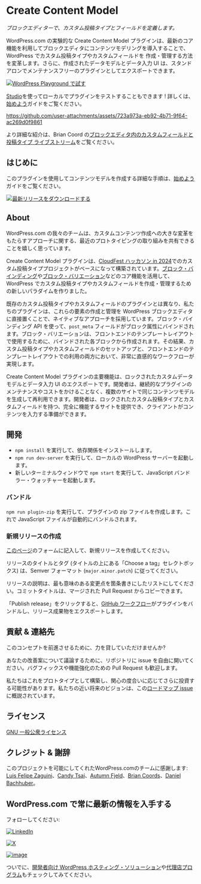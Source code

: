 <!-- 
# Create Content Model
 -->
# Create Content Model

<!-- 
_Define custom post types & fields in the Block Editor._
 -->
_ブロックエディターで、カスタム投稿タイプとフィールドを定義します。_

<!-- 
WordPress.com’s experimental Create Content Model plugin transforms the way custom post types and custom fields are created and managed in WordPress by making use of the latest core features to bring content modeling into the Block Editor. Additionally, the created data model and data entry UI can be exported as a standalone, maintenance-free plugin.
 -->
WordPress.com の実験的な Create Content Model プラグインは、最新のコア機能を利用してブロックエディタにコンテンツモデリングを導入することで、WordPress でカスタム投稿タイプやカスタムフィールドを 作成・管理する方法を変革します。さらに、作成されたデータモデルとデータ入力 UI は、スタンドアロンでメンテナンスフリーのプラグインとしてエクスポートできます。

<!-- 
[![Try in WordPress Playground](https://img.shields.io/badge/Try%20in%20WordPress%20Playground-blue?style=for-the-badge)](https://playground.wordpress.net/?blueprint-url=https://raw.githubusercontent.com/Automattic/create-content-model/trunk/blueprint.json)
 -->
[![WordPress Playground で試す](https://img.shields.io/badge/Try%20in%20WordPress%20Playground-blue?style=for-the-badge)](https://playground.wordpress.net/?blueprint-url=https://raw.githubusercontent.com/Automattic/create-content-model/trunk/blueprint.json)

<!-- 
You can also test out the plugin locally with [Studio](https://developer.wordpress.com/studio/?utm_source=github&utm_medium=readme&utm_campaign=create-content-model)! Check out the [Get Started](/get-started.md#test-locally-with-studio) guide for details.
 -->
[Studio](https://developer.wordpress.com/studio/?utm_source=github&utm_medium=readme&utm_campaign=create-content-model)を使ってローカルでプラグインをテストすることもできます ! 詳しくは、[始めよう](/get-started.md#test-locally-with-studio)ガイドをご覧ください。

<!-- 
https://github.com/user-attachments/assets/723a973a-eb92-4b71-9f64-ac269d0f9861
 -->
https://github.com/user-attachments/assets/723a973a-eb92-4b71-9f64-ac269d0f9861

<!-- 
For a more thorough introduction, check out Brian Coord's [Custom fields and post types inside the block editor livestream](https://www.youtube.com/watch?v=VLB3OkgNOTs).
 -->
より詳細な紹介は、Brian Coord の[ブロックエディタ内のカスタムフィールドと投稿タイプ ライブストリーム](https://www.youtube.com/watch?v=VLB3OkgNOTs)をご覧ください。

<!-- 
## Getting Started
 -->
## はじめに

<!-- 
Find detailed instructions on creating your content model using this plugin in the [Get Started](/get-started.md) guide.
 -->
このプラグインを使用してコンテンツモデルを作成する詳細な手順は、[始めよう](/get-started.md)ガイドをご覧ください。

<!-- 
[![Download Latest Release](https://img.shields.io/badge/Download%20Latest%20Release-blue?style=for-the-badge)](https://github.com/Automattic/create-content-model/releases/latest/download/create-content-model.zip)
 -->
[![最新リリースをダウンロードする](https://img.shields.io/badge/Download%20Latest%20Release-blue?style=for-the-badge)](https://github.com/Automattic/create-content-model/releases/latest/download/create-content-model.zip)

<!-- 
## About
 -->
## About

<!-- 
Our team at WordPress.com is excited to share our recent prototyping efforts on game changing approaches to custom content creation. 
 -->
WordPress.com の我々のチームは、カスタムコンテンツ作成への大きな変革をもたらすアプローチに関する、最近のプロトタイピングの取り組みを共有できることを嬉しく思っています。

<!-- 
The Create Content Model plugin builds upon our custom post types project at the [CloudFest Hackathon in 2024](https://wordpress.com/blog/2024/04/15/custom-post-types-wordpress-admin/?utm_source=github&utm_medium=readme&utm_campaign=create-content-model). We’ve leveraged core functionality, like [block bindings](https://make.wordpress.org/core/2024/03/06/new-feature-the-block-bindings-api/) and [block variations](https://developer.wordpress.org/block-editor/reference-guides/block-api/block-variations/), to create a new paradigm for creating and managing custom post types and custom fields in WordPress.
 -->
Create Content Model プラグインは、[CloudFest ハッカソン in 2024](https://wordpress.com/blog/2024/04/15/custom-post-types-wordpress-admin/?utm_source=github&utm_medium=readme&utm_campaign=create-content-model)でのカスタム投稿タイププロジェクトがベースになって構築されています。[ブロック・バインディング](https://make.wordpress.org/core/2024/03/06/new-feature-the-block-bindings-api/)や[ブロック・バリエーション](https://developer.wordpress.org/block-editor/reference-guides/block-api/block-variations/)などのコア機能を活用して、WordPress でカスタム投稿タイプやカスタムフィールドを作成・管理するための新しいパラダイムを作りました。

<!-- 
Unlike existing custom post type and custom field plugins, our plugin takes a native approach by putting the creation and management of these elements directly in the WordPress Block Editor. Using the Block Bindings API, `post_meta` fields are bound to block attributes. Block variations are created from each bound block for use in front-end template layouts. The result is an extremely intuitive workflow for both the setup of custom post types and fields and their usage in front-end templating.
 -->
既存のカスタム投稿タイプやカスタムフィールドのプラグインとは異なり、私たちのプラグインは、これらの要素の作成と管理を WordPress ブロックエディタに直接置くことで、ネイティブなアプローチを採用しています。ブロック・バインディング API を使って、`post_meta` フィールドがブロック属性にバインドされます。ブロック・バリエーションは、フロントエンドのテンプレートレイアウトで使用するために、バインドされた各ブロックから作成されます。その結果、カスタム投稿タイプやカスタムフィールドのセットアップと、フロントエンドのテンプレートレイアウトでの利用の両方において、非常に直感的なワークフローが実現します。

<!-- 
A key feature of the Create Content Model plugin is the export of a locked custom data model and a data entry UI. Developers can generate and reuse the same content models on multiple sites without ongoing plugin maintenance or costs. They can hand off fully functional sites with locked custom post types and fields, ready for clients to populate the content.
 -->
Create Content Model プラグインの主要機能は、ロックされたカスタムデータモデルとデータ入力 UI のエクスポートです。開発者は、継続的なプラグインのメンテナンスやコストをかけることなく、複数のサイトで同じコンテンツモデルを生成して再利用できます。開発者は、ロックされたカスタム投稿タイプとカスタムフィールドを持つ、完全に機能するサイトを提供でき、クライアントがコンテンツを入力する準備ができます。

<!-- 
## Development
 -->
## 開発

<!-- 
* Run `npm install` to install the dependencies
* Run `npm run dev-server` to start the local WordPress server
* In a new terminal window, run `npm start` to start the JavaScript bundler watcher
 -->
* `npm install` を実行して、依存関係をインストールします。
* `npm run dev-server` を実行して、ローカルの WordPress サーバーを起動します。
* 新しいターミナルウィンドウで `npm start` を実行して、JavaScript バンドラー・ウォッチャーを起動します。

<!-- 
### Bundling
 -->
### バンドル

<!-- 
Run `npm run plugin-zip` to create a zip file of the plugin. This will automatically bundle the JavaScript files.
 -->
`npm run plugin-zip` を実行して、プラグインの zip ファイルを作成します。これで JavaScript ファイルが自動的にバンドルされます。

<!-- 
### Creating a new release
 -->
### 新規リリースの作成

<!-- 
Create a new release by filling the form on [this page](https://github.com/Automattic/create-content-model/releases/new).
 -->
[このページ](https://github.com/Automattic/create-content-model/releases/new)のフォームに記入して、新規リリースを作成してください。

<!-- 
The release title and tag ("Choose a tag" selectbox, above the title) should be in the Semver format (`major.minor.patch`).
 -->
リリースのタイトルとタグ (タイトルの上にある「Choose a tag」セレクトボックス) は、Semver フォーマット (`major.minor.patch`) に従ってください。

<!-- 
The release description should be a list of bullet points of the most meaningful changes. You can copy the commit title from the merged PRs.
 -->
リリースの説明は、最も意味のある変更点を箇条書きにしたリストにしてください。コミットタイトルは、マージされた Pull Request からコピーできます。

<!-- 
After clicking "Publish release," a [GitHub workflow](https://github.com/Automattic/create-content-model/blob/trunk/.github/workflows/release.yml) will bundle the plugin and export the release artifact.
 -->
「Publish release」をクリックすると、[GitHub ワークフロー](https://github.com/Automattic/create-content-model/blob/trunk/.github/workflows/release.yml)がプラグインをバンドルし、リリース成果物をエクスポートします。

<!-- 
## Contribute & Contact
 -->
## 貢献 & 連絡先

<!-- 
Want to help us move this concept forward?
 -->
このコンセプトを前進させるために、力を貸していただけませんか?

<!-- 
Feel free to open an issue in the repo to discuss your proposed improvement. Pull requests are welcome for bug fixes and enhancements.
 -->
あなたの改善案について議論するために、リポジトリに issue を自由に開いてください。バグフィックスや機能強化のための Pull Request も歓迎します。

<!-- 
We built this as a prototype and may invest into it further based on level of interest. Our near term vision is outlined in this [roadmap issue](https://github.com/Automattic/create-content-model/issues/77).
 -->
私たちはこれをプロトタイプとして構築し、関心の度合いに応じてさらに投資する可能性があります。私たちの近い将来のビジョンは、この[ロードマップ issue](https://github.com/Automattic/create-content-model/issues/77)に概説されています。

<!-- 
## Licensing
 -->
## ライセンス

<!-- 
[GNU General Public License](/LICENSE.md)
 -->
[GNU 一般公衆ライセンス](/LICENSE.md)

<!-- 
## Credits & Acknowledgements
 -->
## クレジット & 謝辞

<!-- 
We’d like to thank the team at WordPress.com who made this project possible: [Luis Felipe Zaguini](https://github.com/zaguiini), [Candy Tsai](https://github.com/candy02058912), [Autumn Fjeld](https://github.com/autumnfjeld), [Brian Coords](https://github.com/bacoords), [Daniel Bachhuber](https://github.com/danielbachhuber).
 -->
このプロジェクトを可能にしてくれたWordPress.comのチームに感謝します: [Luis Felipe Zaguini](https://github.com/zaguiini)、[Candy Tsai](https://github.com/candy02058912)、[Autumn Fjeld](https://github.com/autumnfjeld)、[Brian Coords](https://github.com/bacoords)、[Daniel Bachhuber](https://github.com/danielbachhuber)。

<!-- 
## Stay in the Loop with WordPress.com
 -->
## WordPress.com で常に最新の情報を入手する

<!-- 
Follow us:
 -->
フォローしてください:

<!-- 
[![LinkedIn](https://img.shields.io/badge/LinkedIn-0077B5?style=for-the-badge&logo=linkedin&logoColor=white)](https://www.linkedin.com/showcase/wordpress.com)
 -->
[![LinkedIn](https://img.shields.io/badge/LinkedIn-0077B5?style=for-the-badge&logo=linkedin&logoColor=white)](https://www.linkedin.com/showcase/wordpress.com)

<!-- 
[![X](https://img.shields.io/badge/X-000000?style=for-the-badge&logo=x&logoColor=white)](https://x.com/wordpressdotcom)
 -->
[![X](https://img.shields.io/badge/X-000000?style=for-the-badge&logo=x&logoColor=white)](https://x.com/wordpressdotcom)

<!-- 
[![image](https://img.shields.io/badge/Instagram-E4405F?style=for-the-badge&logo=instagram&logoColor=white)](https://www.instagram.com/wordpressdotcom)
 -->
[![image](https://img.shields.io/badge/Instagram-E4405F?style=for-the-badge&logo=instagram&logoColor=white)](https://www.instagram.com/wordpressdotcom)

<!-- Later we can add developers newsletter -->

<!-- 
And while you’re at it, check out our [WordPress hosting solution for developers](https://wordpress.com/hosting?utm_source=github&utm_medium=readme&utm_campaign=create-content-model) and [our agency program](https://wordpress.com/for-agencies/?utm_source=github&utm_medium=readme&utm_campaign=create-content-model).
 -->
ついでに、[開発者向け WordPress ホスティング・ソリューション](https://wordpress.com/hosting?utm_source=github&utm_medium=readme&utm_campaign=create-content-model)や[代理店プログラム](https://wordpress.com/for-agencies/?utm_source=github&utm_medium=readme&utm_campaign=create-content-model)もチェックしてみてください。